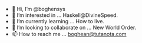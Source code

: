 - 👋 Hi, I’m @boghensys
- 👀 I’m interested in ... Haskell@DivineSpeed.
- 🌱 I’m currently learning ... How to live.
- 💞️ I’m looking to collaborate on ... New World Order.
- 📫 How to reach me ... boghean@tutanota.com
